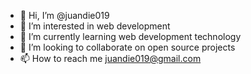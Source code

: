 - 👋 Hi, I’m @juandie019
- 👀 I’m interested in web development
- 🌱 I’m currently learning web development technology
- 💞️ I’m looking to collaborate on open source projects
- 📫 How to reach me juandie019@gmail.com

<!---
juandie019/juandie019 is a ✨ special ✨ repository because its `README.md` (this file) appears on your GitHub profile.
You can click the Preview link to take a look at your changes.
--->
